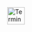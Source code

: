  <div>
  <img src="https://encrypted-tbn0.gstatic.com/images?q=tbn:ANd9GcToIQhdp7GcAq-WYt65myiebWJaxAn4rnJPwg&usqp=CAU" title="Terminal" alt="Terminal" width="40" height="40"/>&nbsp;

